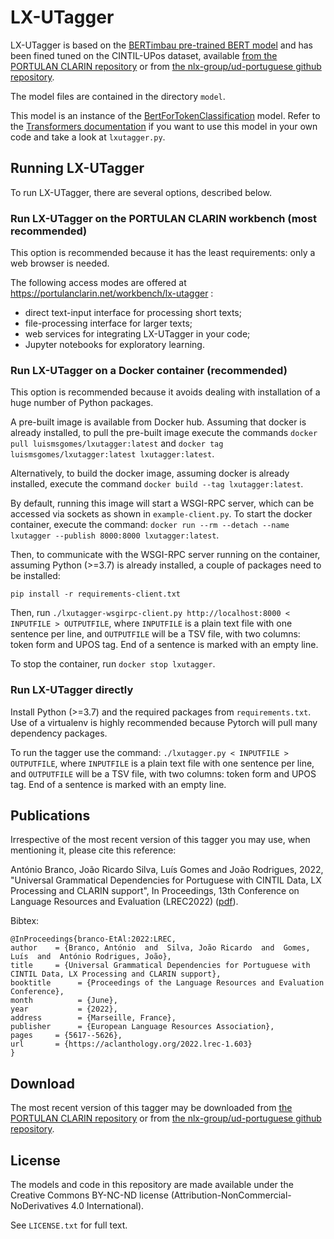 # LX-UTagger

LX-UTagger is based on the [BERTimbau pre-trained BERT model](https://github.com/neuralmind-ai/portuguese-bert) and has been fined tuned on the CINTIL-UPos dataset, available [from the PORTULAN CLARIN repository](https://hdl.handle.net/21.11129/0000-000E-8B30-F) or from [the nlx-group/ud-portuguese github repository](https://github.com/nlx-group/ud-portuguese).

The model files are contained in the directory `model`.

This model is an instance of the [BertForTokenClassification](https://huggingface.co/docs/transformers/master/model_doc/bert#transformers.BertForTokenClassification) model.
Refer to the [Transformers documentation](https://huggingface.co/docs/transformers/master/model_doc/bert) if you want to use this model in your own code and take a look at `lxutagger.py`.

## Running LX-UTagger

To run LX-UTagger, there are several options, described below.

### Run LX-UTagger on the PORTULAN CLARIN workbench (most recommended)

This option is recommended because it has the least requirements: only a web browser is needed.

The following access modes are offered at https://portulanclarin.net/workbench/lx-utagger :
* direct text-input interface for processing short texts;
* file-processing interface for larger texts;
* web services for integrating LX-UTagger in your code;
* Jupyter notebooks for exploratory learning.

### Run LX-UTagger on a Docker container (recommended)

This option is recommended because it avoids dealing with installation of a huge number of Python packages.

A pre-built image is available from Docker hub.  Assuming that docker is already installed, to pull the pre-built image execute the commands `docker pull luismsgomes/lxutagger:latest` and `docker tag luismsgomes/lxutagger:latest lxutagger:latest`.

Alternatively, to build the docker image, assuming docker is already installed, execute the command `docker build --tag lxutagger:latest`.

By default, running this image will start a WSGI-RPC server, which can be accessed via sockets as shown in `example-client.py`.
To start the docker container, execute the command: `docker run --rm --detach --name lxutagger --publish 8000:8000 lxutagger:latest`.

Then, to communicate with the WSGI-RPC server running on the container, assuming Python (>=3.7) is already installed, a couple of packages need to be installed:

    pip install -r requirements-client.txt

Then, run `./lxutagger-wsgirpc-client.py http://localhost:8000 < INPUTFILE > OUTPUTFILE`, where `INPUTFILE` is a plain text file with one sentence per line, and `OUTPUTFILE` will be a TSV file, with two columns: token form and UPOS tag.  End of a sentence is marked with an empty line.

To stop the container, run `docker stop lxutagger`.

### Run LX-UTagger directly

Install Python (>=3.7) and the required packages from `requirements.txt`.  Use of a virtualenv is highly recommended because Pytorch will pull many dependency packages.

To run the tagger use the command: `./lxutagger.py < INPUTFILE > OUTPUTFILE`, where `INPUTFILE` is a plain text file with one sentence per line, and `OUTPUTFILE` will be a TSV file, with two columns: token form and UPOS tag.  End of a sentence is marked with an empty line.


## Publications

Irrespective of the most recent version of this tagger you may use, when mentioning it, please cite this reference:

António Branco, João Ricardo Silva, Luís Gomes and João Rodrigues, 2022, "Universal Grammatical Dependencies for Portuguese with CINTIL Data, LX Processing and CLARIN support", In Proceedings, 13th Conference on Language Resources and Evaluation (LREC2022) ([pdf](http://www.lrec-conf.org/proceedings/lrec2022/pdf/2022.lrec-1.603.pdf)).

Bibtex:

    @InProceedings{branco-EtAl:2022:LREC,
    author    = {Branco, António  and  Silva, João Ricardo  and  Gomes, Luís  and  António Rodrigues, João},
    title     = {Universal Grammatical Dependencies for Portuguese with CINTIL Data, LX Processing and CLARIN support},
    booktitle      = {Proceedings of the Language Resources and Evaluation Conference},
    month          = {June},
    year           = {2022},
    address        = {Marseille, France},
    publisher      = {European Language Resources Association},
    pages     = {5617--5626},
    url       = {https://aclanthology.org/2022.lrec-1.603}
    }

## Download

The most recent version of this tagger may be downloaded from [the PORTULAN CLARIN repository](https://hdl.handle.net/21.11129/0000-000E-8B2F-2) or from [the nlx-group/ud-portuguese github repository](https://github.com/nlx-group/ud-portuguese).


## License

The models and code in this repository are made available under the Creative Commons BY-NC-ND license (Attribution-NonCommercial-NoDerivatives 4.0 International).

See `LICENSE.txt` for full text.

